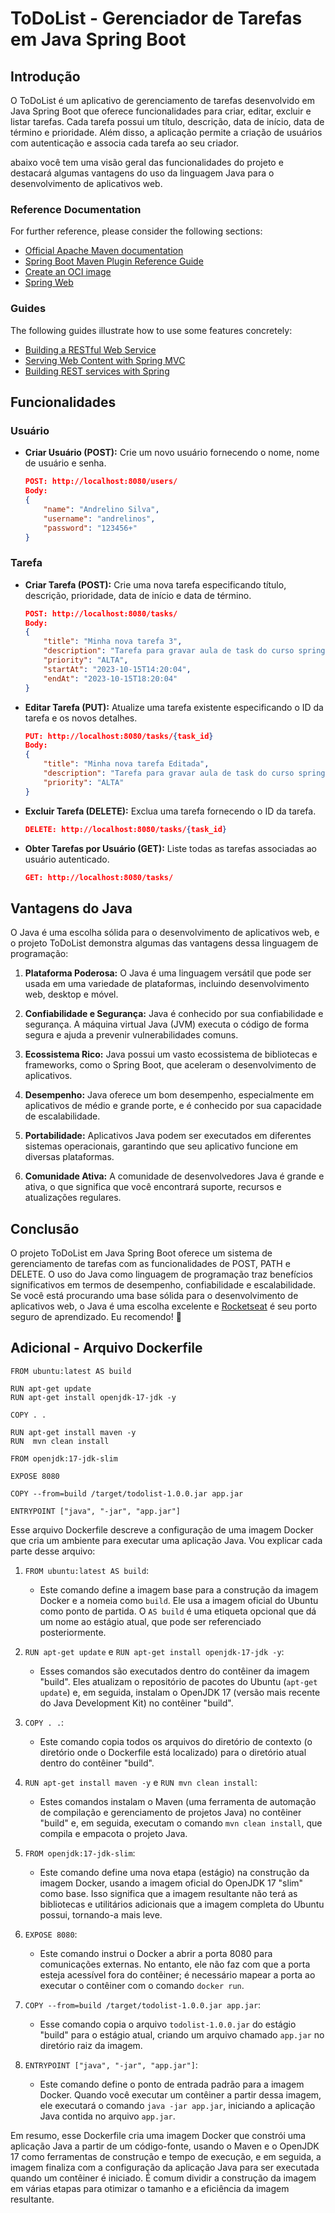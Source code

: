 # ToDoList - Gerenciador de Tarefas em Java Spring Boot

## Introdução

O ToDoList é um aplicativo de gerenciamento de tarefas desenvolvido em Java Spring Boot que oferece funcionalidades para criar, editar, excluir e listar tarefas. Cada tarefa possui um título, descrição, data de início, data de término e prioridade. Além disso, a aplicação permite a criação de usuários com autenticação e associa cada tarefa ao seu criador.

abaixo você tem uma visão geral das funcionalidades do projeto e destacará algumas vantagens do uso da linguagem Java para o desenvolvimento de aplicativos web.

### Reference Documentation

For further reference, please consider the following sections:

* [Official Apache Maven documentation](https://maven.apache.org/guides/index.html)
* [Spring Boot Maven Plugin Reference Guide](https://docs.spring.io/spring-boot/docs/3.0.11/maven-plugin/reference/html/)
* [Create an OCI image](https://docs.spring.io/spring-boot/docs/3.0.11/maven-plugin/reference/html/#build-image)
* [Spring Web](https://docs.spring.io/spring-boot/docs/3.0.11/reference/htmlsingle/index.html#web)

### Guides

The following guides illustrate how to use some features concretely:

* [Building a RESTful Web Service](https://spring.io/guides/gs/rest-service/)
* [Serving Web Content with Spring MVC](https://spring.io/guides/gs/serving-web-content/)
* [Building REST services with Spring](https://spring.io/guides/tutorials/rest/)

## Funcionalidades

### Usuário

* **Criar Usuário (POST):** Crie um novo usuário fornecendo o nome, nome de usuário e senha.

   ```json
   POST: http://localhost:8080/users/
   Body:
   {
       "name": "Andrelino Silva",
       "username": "andrelinos",
       "password": "123456+"
   }
   ```

### Tarefa

* **Criar Tarefa (POST):** Crie uma nova tarefa especificando título, descrição, prioridade, data de início e data de término.

   ```json
   POST: http://localhost:8080/tasks/
   Body:
   {
       "title": "Minha nova tarefa 3",
       "description": "Tarefa para gravar aula de task do curso spring boot",
       "priority": "ALTA",
       "startAt": "2023-10-15T14:20:04",
       "endAt": "2023-10-15T18:20:04"
   }
   ```

* **Editar Tarefa (PUT):** Atualize uma tarefa existente especificando o ID da tarefa e os novos detalhes.

   ```json
   PUT: http://localhost:8080/tasks/{task_id}
   Body:
   {
       "title": "Minha nova tarefa Editada",
       "description": "Tarefa para gravar aula de task do curso spring boot",
       "priority": "ALTA"
   }
   ```

* **Excluir Tarefa (DELETE):** Exclua uma tarefa fornecendo o ID da tarefa.

   ```json
   DELETE: http://localhost:8080/tasks/{task_id}
   ```

* **Obter Tarefas por Usuário (GET):** Liste todas as tarefas associadas ao usuário autenticado.

   ```json
   GET: http://localhost:8080/tasks/
   ```

## Vantagens do Java

O Java é uma escolha sólida para o desenvolvimento de aplicativos web, e o projeto ToDoList demonstra algumas das vantagens dessa linguagem de programação:

1. **Plataforma Poderosa:** O Java é uma linguagem versátil que pode ser usada em uma variedade de plataformas, incluindo desenvolvimento web, desktop e móvel.

2. **Confiabilidade e Segurança:** Java é conhecido por sua confiabilidade e segurança. A máquina virtual Java (JVM) executa o código de forma segura e ajuda a prevenir vulnerabilidades comuns.

3. **Ecossistema Rico:** Java possui um vasto ecossistema de bibliotecas e frameworks, como o Spring Boot, que aceleram o desenvolvimento de aplicativos.

4. **Desempenho:** Java oferece um bom desempenho, especialmente em aplicativos de médio e grande porte, e é conhecido por sua capacidade de escalabilidade.

5. **Portabilidade:** Aplicativos Java podem ser executados em diferentes sistemas operacionais, garantindo que seu aplicativo funcione em diversas plataformas.

6. **Comunidade Ativa:** A comunidade de desenvolvedores Java é grande e ativa, o que significa que você encontrará suporte, recursos e atualizações regulares.

## Conclusão

O projeto ToDoList em Java Spring Boot oferece um sistema de gerenciamento de tarefas com as funcionalidades de POST, PATH e DELETE. O uso do Java como linguagem de programação traz benefícios significativos em termos de desempenho, confiabilidade e escalabilidade. Se você está procurando uma base sólida para o desenvolvimento de aplicativos web, o Java é uma escolha excelente e [Rocketseat](https://app.rocketseat.com.br/) é seu porto seguro de aprendizado. Eu recomendo! 💜

## Adicional - Arquivo Dockerfile

```docker
FROM ubuntu:latest AS build

RUN apt-get update
RUN apt-get install openjdk-17-jdk -y

COPY . .

RUN apt-get install maven -y
RUN  mvn clean install

FROM openjdk:17-jdk-slim

EXPOSE 8080

COPY --from=build /target/todolist-1.0.0.jar app.jar

ENTRYPOINT ["java", "-jar", "app.jar"]
```

Esse arquivo Dockerfile descreve a configuração de uma imagem Docker que cria um ambiente para executar uma aplicação Java. Vou explicar cada parte desse arquivo:

1. `FROM ubuntu:latest AS build`:
   * Este comando define a imagem base para a construção da imagem Docker e a nomeia como `build`. Ele usa a imagem oficial do Ubuntu como ponto de partida. O `AS build` é uma etiqueta opcional que dá um nome ao estágio atual, que pode ser referenciado posteriormente.

2. `RUN apt-get update` e `RUN apt-get install openjdk-17-jdk -y`:
   * Esses comandos são executados dentro do contêiner da imagem "build". Eles atualizam o repositório de pacotes do Ubuntu (`apt-get update`) e, em seguida, instalam o OpenJDK 17 (versão mais recente do Java Development Kit) no contêiner "build".

3. `COPY . .`:
   * Este comando copia todos os arquivos do diretório de contexto (o diretório onde o Dockerfile está localizado) para o diretório atual dentro do contêiner "build".

4. `RUN apt-get install maven -y` e `RUN mvn clean install`:
   * Estes comandos instalam o Maven (uma ferramenta de automação de compilação e gerenciamento de projetos Java) no contêiner "build" e, em seguida, executam o comando `mvn clean install`, que compila e empacota o projeto Java.

5. `FROM openjdk:17-jdk-slim`:
   * Este comando define uma nova etapa (estágio) na construção da imagem Docker, usando a imagem oficial do OpenJDK 17 "slim" como base. Isso significa que a imagem resultante não terá as bibliotecas e utilitários adicionais que a imagem completa do Ubuntu possui, tornando-a mais leve.

6. `EXPOSE 8080`:
   * Este comando instrui o Docker a abrir a porta 8080 para comunicações externas. No entanto, ele não faz com que a porta esteja acessível fora do contêiner; é necessário mapear a porta ao executar o contêiner com o comando `docker run`.

7. `COPY --from=build /target/todolist-1.0.0.jar app.jar`:
   * Esse comando copia o arquivo `todolist-1.0.0.jar` do estágio "build" para o estágio atual, criando um arquivo chamado `app.jar` no diretório raiz da imagem.

8. `ENTRYPOINT ["java", "-jar", "app.jar"]`:
   * Este comando define o ponto de entrada padrão para a imagem Docker. Quando você executar um contêiner a partir dessa imagem, ele executará o comando `java -jar app.jar`, iniciando a aplicação Java contida no arquivo `app.jar`.

Em resumo, esse Dockerfile cria uma imagem Docker que constrói uma aplicação Java a partir de um código-fonte, usando o Maven e o OpenJDK 17 como ferramentas de construção e tempo de execução, e em seguida, a imagem finaliza com a configuração da aplicação Java para ser executada quando um contêiner é iniciado. É comum dividir a construção da imagem em várias etapas para otimizar o tamanho e a eficiência da imagem resultante.
